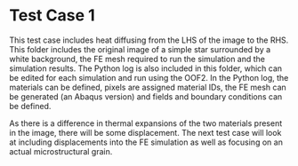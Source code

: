 # Test Case 1

This test case includes heat diffusing from the LHS of the image to the RHS. This folder includes the original image of a simple star surrounded by a white background, the FE mesh required to run the simulation and the simulation results. The Python log is also included in this folder, which can be edited for each simulation and run using the OOF2. In the Python log, the materials can be defined, pixels are assigned material IDs, the FE mesh can be generated (an Abaqus version) and fields and boundary conditions can be defined.

As there is a difference in thermal expansions of the two materials present in the image, there will be some displacement. The next test case will look at including displacements into the FE simulation as well as focusing on an actual microstructural grain.
